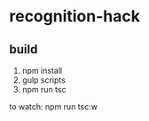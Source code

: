 # recognition-hack

## build

1. npm install
2. gulp scripts
3. npm run tsc

to watch: npm run tsc:w